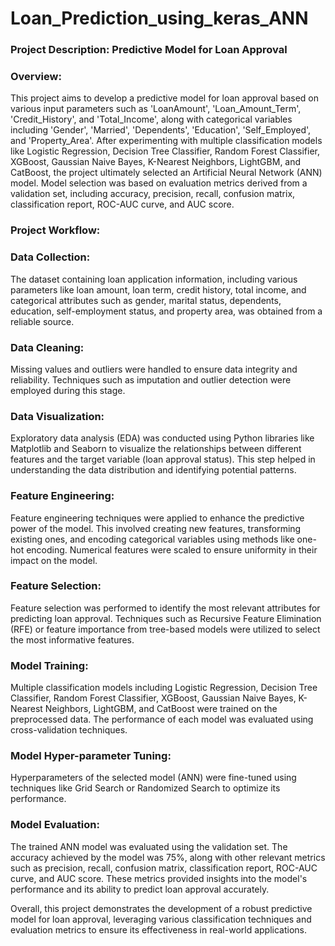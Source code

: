 # Loan_Prediction_using_keras_ANN

### **Project Description: Predictive Model for Loan Approval**

### **Overview:**
This project aims to develop a predictive model for loan approval based on various input parameters such as 'LoanAmount', 'Loan_Amount_Term', 'Credit_History', and 'Total_Income', along with categorical variables including 'Gender', 'Married', 'Dependents', 'Education', 'Self_Employed', and 'Property_Area'. After experimenting with multiple classification models like Logistic Regression, Decision Tree Classifier, Random Forest Classifier, XGBoost, Gaussian Naive Bayes, K-Nearest Neighbors, LightGBM, and CatBoost, the project ultimately selected an Artificial Neural Network (ANN) model. Model selection was based on evaluation metrics derived from a validation set, including accuracy, precision, recall, confusion matrix, classification report, ROC-AUC curve, and AUC score.

### **Project Workflow:**

### **Data Collection:**
The dataset containing loan application information, including various parameters like loan amount, loan term, credit history, total income, and categorical attributes such as gender, marital status, dependents, education, self-employment status, and property area, was obtained from a reliable source.

### **Data Cleaning:**
Missing values and outliers were handled to ensure data integrity and reliability. Techniques such as imputation and outlier detection were employed during this stage.

### **Data Visualization:**
Exploratory data analysis (EDA) was conducted using Python libraries like Matplotlib and Seaborn to visualize the relationships between different features and the target variable (loan approval status). This step helped in understanding the data distribution and identifying potential patterns.

### **Feature Engineering:**
Feature engineering techniques were applied to enhance the predictive power of the model. This involved creating new features, transforming existing ones, and encoding categorical variables using methods like one-hot encoding. Numerical features were scaled to ensure uniformity in their impact on the model.

### **Feature Selection:**
Feature selection was performed to identify the most relevant attributes for predicting loan approval. Techniques such as Recursive Feature Elimination (RFE) or feature importance from tree-based models were utilized to select the most informative features.

### **Model Training:**
Multiple classification models including Logistic Regression, Decision Tree Classifier, Random Forest Classifier, XGBoost, Gaussian Naive Bayes, K-Nearest Neighbors, LightGBM, and CatBoost were trained on the preprocessed data. The performance of each model was evaluated using cross-validation techniques.

### **Model Hyper-parameter Tuning:**
Hyperparameters of the selected model (ANN) were fine-tuned using techniques like Grid Search or Randomized Search to optimize its performance.

### **Model Evaluation:**
The trained ANN model was evaluated using the validation set. The accuracy achieved by the model was 75%, along with other relevant metrics such as precision, recall, confusion matrix, classification report, ROC-AUC curve, and AUC score. These metrics provided insights into the model's performance and its ability to predict loan approval accurately.

Overall, this project demonstrates the development of a robust predictive model for loan approval, leveraging various classification techniques and evaluation metrics to ensure its effectiveness in real-world applications.